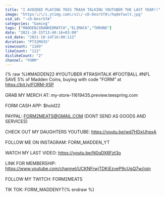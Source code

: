 ```yaml
---
title: "I AVOIDED PLAYING THIS TRASH TALKING YOUTUBER THE LAST YEAR!!"
image: "https:\/\/i.ytimg.com\/vi\/-cD-DesrSfA\/hqdefault.jpg"
vid_id: "-cD-DesrSfA"
categories: "Gaming"
tags: ["MADDEN21RANKEDMATCH","ELIMACK","THRONE"]
date: "2021-10-15T13:40:16+03:00"
vid_date: "2021-10-14T16:00:11Z"
duration: "PT32M43S"
viewcount: "1189"
likeCount: "112"
dislikeCount: "2"
channel: "FORM"
---
```

{% raw %}#MADDEN22 #YOUTUBER #TRASHTALK #FOOTBALL #NFL<br />SAVE 5% of Madden Coins, buying with code &quot;FORM&quot; at <a rel="nofollow" target="blank" href="https://bit.ly/FORM-X5P">https://bit.ly/FORM-X5P</a><br /><br />GRAB MY MERCH AT: my-store-11619435.preview.teespring.com<br /><br />FORM CASH APP: $hold22<br /><br />PAYPAL: FORM2MEATS@GMAIL.COM (DONT SEND AS GOODS AND SERVICES)<br /><br />CHECK OUT MY DAUGHTERS YOUTUBE: <a rel="nofollow" target="blank" href="https://youtu.be/wd7HDxUhpxA">https://youtu.be/wd7HDxUhpxA</a><br /><br />FOLLOW ME ON INSTAGRAM: FORM_MADDEN_YT<br /><br />WATCH MY LAST VIDEO: <a rel="nofollow" target="blank" href="https://youtu.be/N0qDX6Fzt3o">https://youtu.be/N0qDX6Fzt3o</a><br /><br />LINK FOR MEMBERSHIP: <a rel="nofollow" target="blank" href="https://www.youtube.com/channel/UCKNFrwjTDKiEzveP9cUgQ7w/join">https://www.youtube.com/channel/UCKNFrwjTDKiEzveP9cUgQ7w/join</a><br /><br />FOLLOW MY TWITCH: FORM2MEATS<br /><br />TIK TOK: FORM_MADDENYT{% endraw %}
